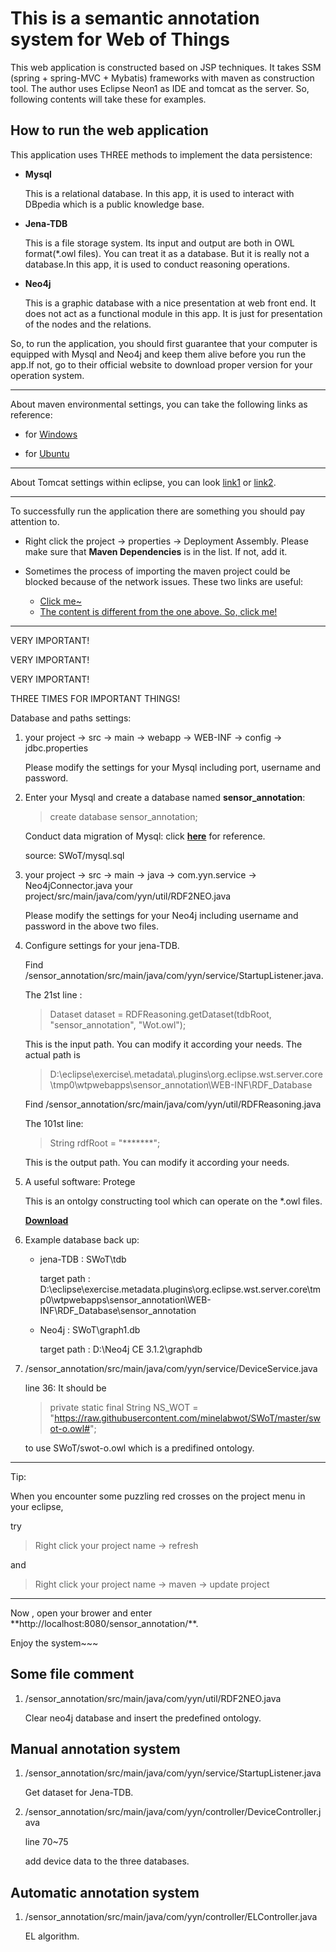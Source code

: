 # This is a semantic annotation system for Web of Things
This web application is constructed based on JSP techniques. It takes SSM (spring + spring-MVC + Mybatis) frameworks with maven as construction tool. The author uses Eclipse Neon1 as IDE and tomcat as the server. So, following contents will take these for examples.
## How to run the web application
This application uses THREE methods to implement the data persistence:

- **Mysql**

	This is a relational database. In this app, it is used  to interact with DBpedia which is a public knowledge base.
- **Jena-TDB**

	This is a file storage system. Its input and output are both in OWL format(*.owl files). You can treat it as a database. But it is really not a database.In this app, it is used to conduct reasoning operations.
- **Neo4j**

	This is a graphic database with a nice presentation at web front end. It does not act as a functional module in this app. It is just for presentation of the nodes and the relations.

So, to run the application, you should first guarantee that your computer is equipped with Mysql and Neo4j and keep them alive before you run the app.If not, go to their official website to download proper version for your operation system.  
<hr>
About maven environmental settings, you can take the following links as reference:

- for [Windows](http://jingyan.baidu.com/article/d8072ac45d3660ec94cefd51.html) 

- for [Ubuntu](http://blog.csdn.net/scorpion_zs/article/details/53128489)

<hr>

About Tomcat settings within eclipse, you can look [link1](http://jingyan.baidu.com/article/ca2d939dd90183eb6d31ce79.html) or [link2](http://blog.csdn.net/yerenyuan_pku/article/details/51830104).

<hr>

To successfully run the application there are something you should pay attention to.

- Right click the project -> properties -> Deployment Assembly. Please make sure that **Maven Dependencies** is in the list. If not, add it.

- Sometimes the process of importing the maven project could be blocked because of the network issues. These two links are useful: 

 	* [Click me~](https://www.oschina.net/code/snippet_151849_49131)
 	* [The content is different from the one above. So, click me!](https://segmentfault.com/q/1010000008178782/a-1020000008178968)

<hr>

VERY IMPORTANT!

VERY IMPORTANT!

VERY IMPORTANT!

THREE TIMES FOR IMPORTANT THINGS!

Database and paths settings:

1. your project -> src -> main -> webapp -> WEB-INF -> config -> jdbc.properties

	Please modify the settings for your Mysql including port, username and password.

2. Enter your Mysql and create a database named **sensor_annotation**:
	>create database sensor_annotation;

	Conduct data migration of Mysql: click **[here](http://blog.chinaunix.net/uid-20761674-id-136275.html)** for reference.

	source: SWoT/mysql.sql

3. your project -> src -> main -> java -> com.yyn.service -> Neo4jConnector.java
your project/src/main/java/com/yyn/util/RDF2NEO.java


	Please modify the settings for your Neo4j including username and password in the above two files.

4. Configure settings for your jena-TDB.


	Find /sensor_annotation/src/main/java/com/yyn/service/StartupListener.java.

	The 21st line : 
	>Dataset dataset = RDFReasoning.getDataset(tdbRoot, "sensor_annotation", "Wot.owl");
	
	This is the input path. You can modify it according your needs. The actual path is 
	>D:\eclipse\exercise\\.metadata\\.plugins\org.eclipse.wst.server.core\tmp0\wtpwebapps\sensor_annotation\WEB-INF\RDF_Database
	
	Find /sensor_annotation/src/main/java/com/yyn/util/RDFReasoning.java

	The 101st line:
	>String rdfRoot = "*******";
	
	This is the output path. You can modify it according your needs.

5. A useful software: Protege

	This is an ontolgy constructing tool which can operate on the *.owl files.

	**[Download](http://protege.stanford.edu/download/protege/4.3/installanywhere/Web_Installers/)** 

6. Example database back up:

	- jena-TDB : SWoT\tdb
	
		target path : D:\eclipse\exercise\.metadata\.plugins\org.eclipse.wst.server.core\tmp0\wtpwebapps\sensor_annotation\WEB-INF\RDF_Database\sensor_annotation

	- Neo4j : SWoT\graph1.db
	
		target path : D:\Neo4j CE 3.1.2\graphdb

7. /sensor_annotation/src/main/java/com/yyn/service/DeviceService.java

	line 36: It should be 

	>private static final String NS_WOT = "https://raw.githubusercontent.com/minelabwot/SWoT/master/swot-o.owl#";

	to use SWoT/swot-o.owl which is a predifined ontology.

<hr>
Tip: 

When you encounter some puzzling red crosses on the project menu in your eclipse,

try 

> Right click your project name -> refresh

and 

> Right click your project name -> maven -> update project
<hr>
Now , open your brower and enter **http://localhost:8080/sensor_annotation/**.

Enjoy the system~~~

## Some file comment
1. /sensor_annotation/src/main/java/com/yyn/util/RDF2NEO.java

	Clear neo4j database and insert the predefined ontology.

## Manual annotation system 
1. /sensor_annotation/src/main/java/com/yyn/service/StartupListener.java

	Get dataset for Jena-TDB.

2. /sensor_annotation/src/main/java/com/yyn/controller/DeviceController.java

	line 70~75 

	add device data to the three databases.

## Automatic annotation system
1. /sensor_annotation/src/main/java/com/yyn/controller/ELController.java

	EL algorithm.